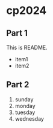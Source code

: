 # cp2024

## Part 1
This is README.
 - item1
 - item2

## Part 2
1. sunday
1. monday
1. tuesday
1. wednesday
